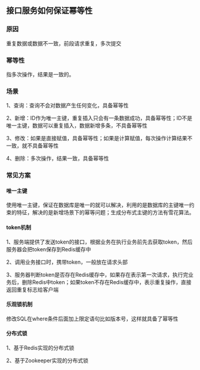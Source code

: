 ## 接口服务如何保证幂等性

### 原因

重复数据或数据不一致，前段请求重复，多次提交

### 幂等性

指多次操作，结果是一致的。

### 场景

1、查询：查询不会对数据产生任何变化，具备幂等性

2、新增：ID作为唯一主键，重复插入只会有一条数据成功，具备幂等性；ID不是唯一主键，数据可以重复插入，数据新增多条，不具备幂等性

3、修改：如果是直接赋值，具备幂等性；如果是计算赋值，每次操作计算结果不一致，就不具备幂等性

4、删除：多次操作，结果一致，具备幂等性

### 常见方案

#### 唯一主键

使用唯一主键，保证在数据库是唯一的就可以解决，利用的是数据库的主键唯一约束的特征，解决的是新增场景下的幂等问题；生成分布式主键的方法有雪花算法。

#### token机制

1、服务端提供了发送token的接口，根据业务在执行业务前先去获取token，然后服务器会把token保存到Redis缓存中

2、调用业务接口时，携带token，一般放在请求头部

3、服务器判断token是否存在Redis缓存中，如果存在表示第一次请求，执行完业务后，删除Redis中token；如果token不存在Redis缓存中，表示重复操作，直接返回重复标志给客户端

#### 乐观锁机制 

修改SQL在where条件后面加上限定语句比如版本号，这样就具备了幂等性

#### 分布式锁

1、基于Redis实现的分布式锁

2、基于Zookeeper实现的分布式锁

